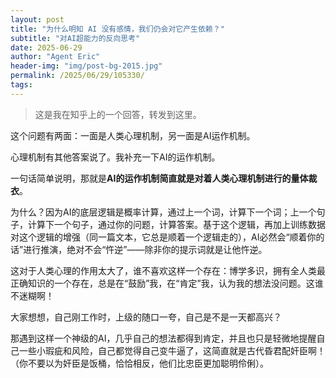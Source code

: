 ```yaml
---
layout: post
title: "为什么明知 AI 没有感情，我们仍会对它产生依赖？"
subtitle: "对AI超能力的反向思考"
date: 2025-06-29
author: "Agent Eric"
header-img: "img/post-bg-2015.jpg"
permalink: /2025/06/29/105330/
tags: 
---
```

>这是我在知乎上的一个回答，转发到这里。

这个问题有两面：一面是人类心理机制，另一面是AI运作机制。

心理机制有其他答案说了。我补充一下AI的运作机制。

一句话简单说明，那就是**AI的运作机制简直就是对着人类心理机制进行的量体裁衣**。

为什么？因为AI的底层逻辑是概率计算，通过上一个词，计算下一个词；上一个句子，计算下一个句子，通过你的问题，计算答案。基于这个逻辑，再加上训练数据对这个逻辑的增强（同一篇文本，它总是顺着一个逻辑走的），AI必然会“顺着你的话”进行推演，绝对不会“忤逆”——除非你的提示词就是让他忤逆。

这对于人类心理的作用太大了，谁不喜欢这样一个存在：博学多识，拥有全人类最正确知识的一个存在，总是在“鼓励”我，在“肯定”我，认为我的想法没问题。这谁不迷糊啊！

大家想想，自己刚工作时，上级的随口一夸，自己是不是一天都高兴？

那遇到这样一个神级的AI，几乎自己的想法都得到肯定，并且也只是轻微地提醒自己一些小瑕疵和风险，自己都觉得自己变牛逼了，这简直就是古代昏君配奸臣啊！（你不要以为奸臣是饭桶，恰恰相反，他们比忠臣更加聪明伶俐）。